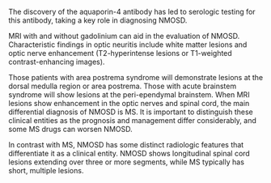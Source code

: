 The discovery of the aquaporin-4 antibody has led to serologic testing for this antibody, taking a key role in diagnosing NMOSD.

MRI with and without gadolinium can aid in the evaluation of NMOSD. Characteristic findings in optic neuritis include white matter lesions and optic nerve enhancement (T2-hyperintense lesions or T1-weighted contrast-enhancing images).

Those patients with area postrema syndrome will demonstrate lesions at the dorsal medulla region or area postrema. Those with acute brainstem syndrome will show lesions at the peri-ependymal brainstem. When MRI lesions show enhancement in the optic nerves and spinal cord, the main differential diagnosis of NMOSD is MS. It is important to distinguish these clinical entities as the prognosis and management differ considerably, and some MS drugs can worsen NMOSD.

In contrast with MS, NMOSD has some distinct radiologic features that differentiate it as a clinical entity. NMOSD shows longitudinal spinal cord lesions extending over three or more segments, while MS typically has short, multiple lesions.